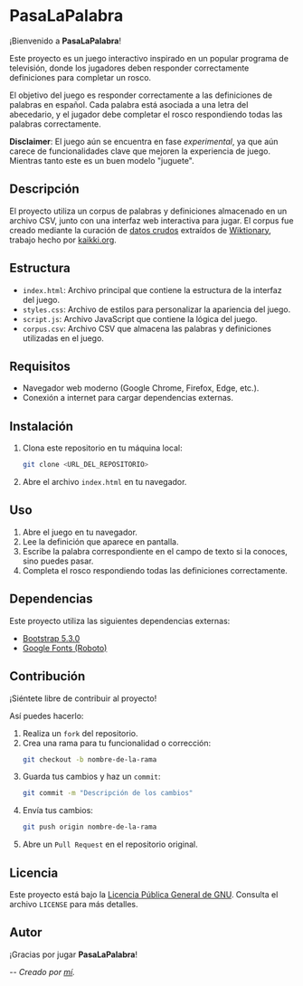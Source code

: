 # PasaLaPalabra

¡Bienvenido a **PasaLaPalabra**! 

Este proyecto es un juego interactivo inspirado en un popular programa de televisión, donde los jugadores deben responder correctamente definiciones para completar un rosco.

El objetivo del juego es responder correctamente a las definiciones de palabras en español. Cada palabra está asociada a una letra del abecedario, y el jugador debe completar el rosco respondiendo todas las palabras correctamente.

**Disclaimer**: El juego aún se encuentra en fase *experimental*, ya que aún carece de funcionalidades clave que mejoren la experiencia de juego. Mientras tanto este es un buen modelo "juguete".

## Descripción

El proyecto utiliza un corpus de palabras y definiciones almacenado en un archivo CSV, junto con una interfaz web interactiva para jugar. El corpus fue creado mediante la curación de [datos crudos](https://kaikki.org/dictionary/rawdata.html) extraídos de [Wiktionary](https://www.wiktionary.org/), trabajo hecho por [kaikki.org](https://kaikki.org/index.html).

## Estructura

- `index.html`: Archivo principal que contiene la estructura de la interfaz del juego.
- `styles.css`: Archivo de estilos para personalizar la apariencia del juego.
- `script.js`: Archivo JavaScript que contiene la lógica del juego.
- `corpus.csv`: Archivo CSV que almacena las palabras y definiciones utilizadas en el juego.

## Requisitos

- Navegador web moderno (Google Chrome, Firefox, Edge, etc.).
- Conexión a internet para cargar dependencias externas.

## Instalación

1. Clona este repositorio en tu máquina local:
   ```bash
   git clone <URL_DEL_REPOSITORIO>
   ```
2. Abre el archivo `index.html` en tu navegador.

## Uso

1. Abre el juego en tu navegador.
2. Lee la definición que aparece en pantalla.
3. Escribe la palabra correspondiente en el campo de texto si la conoces, sino puedes pasar.
4. Completa el rosco respondiendo todas las definiciones correctamente.

## Dependencias

Este proyecto utiliza las siguientes dependencias externas:

- [Bootstrap 5.3.0](https://getbootstrap.com/)
- [Google Fonts (Roboto)](https://fonts.google.com/)

## Contribución

¡Siéntete libre de contribuir al proyecto! 

Así puedes hacerlo:

1. Realiza un `fork` del repositorio.
2. Crea una rama para tu funcionalidad o corrección:
   ```bash
   git checkout -b nombre-de-la-rama
   ```
3. Guarda tus cambios y haz un `commit`:
   ```bash
   git commit -m "Descripción de los cambios"
   ```
4. Envía tus cambios:
   ```bash
   git push origin nombre-de-la-rama
   ```
5. Abre un `Pull Request` en el repositorio original.

## Licencia

Este proyecto está bajo la [Licencia Pública General de GNU](https://www.gnu.org/licenses/gpl-3.0.html). Consulta el archivo `LICENSE` para más detalles.

## Autor

¡Gracias por jugar **PasaLaPalabra**!

-- *Creado por [mí](https://dllbdev.github.io/homepage/).*
